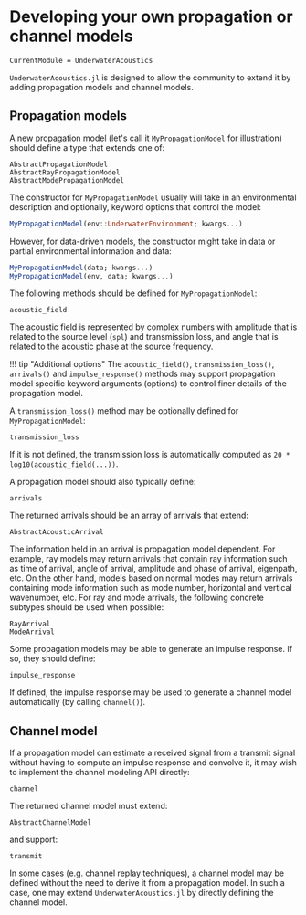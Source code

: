 # Developing your own propagation or channel models

```@meta
CurrentModule = UnderwaterAcoustics
```

`UnderwaterAcoustics.jl` is designed to allow the community to extend it by adding propagation models and channel models.

## Propagation models

A new propagation model (let's call it `MyPropagationModel` for illustration) should define a type that extends one of:
```@docs; canonical=false
AbstractPropagationModel
AbstractRayPropagationModel
AbstractModePropagationModel
```

The constructor for `MyPropagationModel` usually will take in an environmental description and optionally, keyword options that control the model:
```julia
MyPropagationModel(env::UnderwaterEnvironment; kwargs...)
```
However, for data-driven models, the constructor might take in data or partial environmental information and data:
```julia
MyPropagationModel(data; kwargs...)
MyPropagationModel(env, data; kwargs...)
```

The following methods should be defined for `MyPropagationModel`:
```@docs; canonical=false
acoustic_field
```
The acoustic field is represented by complex numbers with amplitude that is related to the source level (`spl`) and transmission loss, and angle that is related to the acoustic phase at the source frequency.

!!! tip "Additional options"
    The `acoustic_field()`, `transmission_loss()`, `arrivals()` and `impulse_response()` methods may support propagation model specific keyword arguments (options) to control finer details of the propagation model.

A `transmission_loss()` method may be optionally defined for `MyPropagationModel`:
```@docs; canonical=false
transmission_loss
```
If it is not defined, the transmission loss is automatically computed as `20 * log10(acoustic_field(...))`.

A propagation model should also typically define:
```@docs; canonical=false
arrivals
```
The returned arrivals should be an array of arrivals that extend:
```@docs; canonical=false
AbstractAcousticArrival
```
The information held in an arrival is propagation model dependent. For example, ray models may return arrivals that contain ray information such as time of arrival, angle of arrival, amplitude and phase of arrival, eigenpath, etc. On the other hand, models based on normal modes may return arrivals containing mode information such as mode number, horizontal and vertical wavenumber, etc. For ray and mode arrivals, the following concrete subtypes should be used when possible:
```@docs; canonical=false
RayArrival
ModeArrival
```

Some propagation models may be able to generate an impulse response. If so, they should define:
```@docs; canonical=false
impulse_response
```
If defined, the impulse response may be used to generate a channel model automatically (by calling `channel()`).

## Channel model

If a propagation model can estimate a received signal from a transmit signal without having to compute an impulse response and convolve it, it may wish to implement the channel modeling API directly:
```@docs; canonical=false
channel
```
The returned channel model must extend:
```@docs; canonical=false
AbstractChannelModel
```
and support:
```@docs; canonical=false
transmit
```

In some cases (e.g. channel replay techniques), a channel model may be defined without the need to derive it from a propagation model. In such a case, one may extend `UnderwaterAcoustics.jl` by directly defining the channel model.

